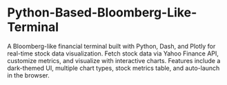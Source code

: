 # Python-Based-Bloomberg-Like-Terminal
A Bloomberg-like financial terminal built with Python, Dash, and Plotly for real-time stock data visualization. Fetch stock data via Yahoo Finance API, customize metrics, and visualize with interactive charts. Features include a dark-themed UI, multiple chart types, stock metrics table, and auto-launch in the browser.

